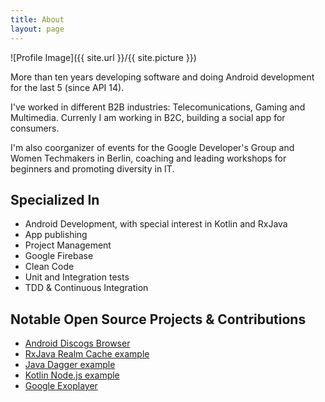 ```yaml
---
title: About
layout: page
---
```

![Profile Image]({{ site.url }}/{{ site.picture }})

<p>More than ten years developing software and doing Android development for the
last 5 (since API 14).</p>

<p>I've worked in different B2B industries: Telecomunications, Gaming and Multimedia.
Currenly I am working in B2C, building a social app for consumers.</p>

<p>I'm also coorganizer of events for the Google
Developer's Group and Women Techmakers in Berlin, coaching and leading
workshops for beginners and promoting diversity in IT.</p>

<h2>Specialized In</h2>

<ul class="skill-list">
  <li>Android Development, with special interest in Kotlin and RxJava</li>
  <li>App publishing</li>
  <li>Project Management</li>
  <li>Google Firebase</li>
  <li>Clean Code</li>
  <li>Unit and Integration tests</li>
  <li>TDD & Continuous Integration</li>
</ul>

<h2>Notable Open Source Projects & Contributions</h2>

<ul>
  <li><a href="https://github.com/miquelbeltran/android-discogsbrowser">Android Discogs Browser</a></li>
  <li><a href="https://github.com/miquelbeltran/android-rxjava-realm-cache">RxJava Realm Cache example</a></li>
  <li><a href="https://github.com/miquelbeltran/java-dagger-example">Java Dagger example</a></li>
  <li><a href="https://github.com/miquelbeltran/kotlin-node.js">Kotlin Node.js example</a></li>
  <li><a href="https://github.com/google/ExoPlayer/commits?author=miquelbeltran">Google Exoplayer</a></li>
</ul>
